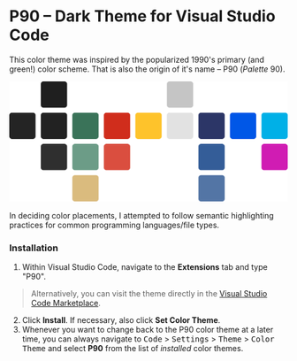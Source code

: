 # P90 – Dark Theme for Visual Studio Code
This color theme was inspired by the popularized 1990's primary (and green!) color scheme. That is also the origin of it's name – P90 (*Palette* 90).

![Official color palette for the P90 VS Code color theme](./color-palette.png)

In deciding color placements, I attempted to follow semantic highlighting practices for common programming languages/file types.

### Installation
1. Within Visual Studio Code, navigate to the **Extensions** tab and type "P90".
> Alternatively, you can visit the theme directly in the [Visual Studio Code Marketplace](https://marketplace.visualstudio.com/items?itemName=kelcisayshello.p90).
2. Click **Install**. If necessary, also click **Set Color Theme**.
3. Whenever you want to change back to the P90 color theme at a later time, you can always navigate to <kbd>Code</kbd> > <kbd>Settings</kbd> > <kbd>Theme</kbd> > <kbd>Color Theme</kbd> and select **P90** from the list of *installed* color themes.